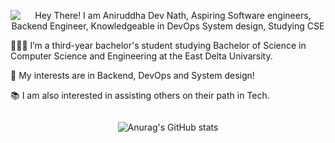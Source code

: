 <!-- Aniruddha Dev Nath (Arnob) -->

<p align="center" height="300px">
  <img src="https://readme-typing-svg.demolab.com?font=Fira+Code&weight=700&duration=2500&pause=1000&color=F7942B&center=true&width=600&lines=%F0%9F%91%8B+Hey+There!+I+am+Obidur+Rahman;%F0%9F%91%A8%E2%80%8D%F0%9F%92%BB+Aspiring+Mathematician;%E2%9A%9B%EF%B8%8F+Machine+Learning+Engineer;%E2%98%81%EF%B8%8F+Knowledgeable+in+AI+and+Software+Development;%E2%9A%A1+Studying+Pure+Mathematics" alt="Hey There! I am Aniruddha Dev Nath, Aspiring Software engineers, Backend Engineer, Knowledgeable in DevOps System design, Studying CSE" />
<p/>

<p>👨🏻‍💻 I’m a third-year bachelor's student studying Bachelor of Science in Computer Science and Engineering at the East Delta Univarsity.</p>
<p>🔬 My interests are in Backend, DevOps and System design!</p>
<p>📚 I am also interested in assisting others on their path in Tech.</p>

<div style="display: flex; justify-content: center; flex-wrap: nowrap;">

![Anurag's GitHub stats](https://github-readme-stats.vercel.app/api?username=ARNOB663&hide=contribs,prs)

</div>

